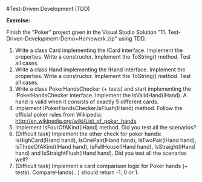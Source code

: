 #Test-Driven Development (TDD)

**Exercise:**

Finish the "Poker" project given in the Visual Studio Solution "11. Test-Driven-Development-Demo+Homework.zip" using TDD.

1. Write a class Card implementing the ICard interface. Implement the properties. Write a constructor. Implement the ToString() method. Test all cases.
2. Write a class Hand implementing the IHand interface. Implement the properties. Write a constructor. Implement the ToString() method. Test all cases.
3. Write a class PokerHandsChecker (+ tests) and start implementing the IPokerHandsChecker interface. Implement the IsValidHand(IHand). A hand is valid when it consists of exactly 5 different cards.
4. Implement IPokerHandsChecker.IsFlush(IHand) method. Follow the official poker rules from Wikipedia: http://en.wikipedia.org/wiki/List_of_poker_hands
5. Implement IsFourOfAKind(IHand) method. Did you test all the scenarios?
6. (Difficult task) Implement the other check for poker hands: IsHighCard(IHand hand), IsOnePair(IHand hand), IsTwoPair(IHand hand), IsThreeOfAKind(IHand hand), IsFullHouse(IHand hand), IsStraight(IHand hand) and IsStraightFlush(IHand hand). Did you test all the scenarios well?
7. (Difficult task) Implement a card comparison logic for Poker hands (+ tests). CompareHands(…) should return -1, 0 or 1.
